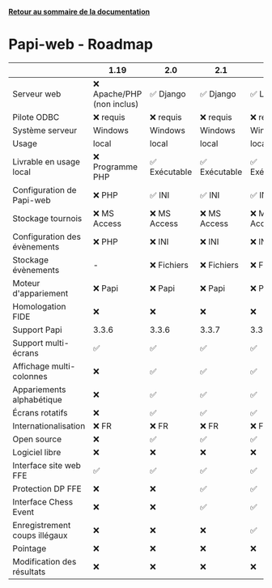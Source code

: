 **[Retour au sommaire de la documentation](../README.md)**

# Papi-web - Roadmap

|                               | 1.19                        | 2.0                           | 2.1                           | 2.2                           | 2.3                           | 2.4                              | Cible                                           |
|-------------------------------|-----------------------------|-------------------------------|-------------------------------|-------------------------------|-------------------------------|----------------------------------|-------------------------------------------------|
| Serveur web                   | :x: Apache/PHP (non inclus) | :white_check_mark: Django     | :white_check_mark: Django     | :white_check_mark: LiteStar   | :white_check_mark: Litestar   | :white_check_mark: Litestar/HTMX | :white_check_mark: Litestar/HTMX                |
| Pilote ODBC                   | :x: requis                  | :x: requis                    | :x: requis                    | :x: requis                    | :x: requis                    | :x: requis                       | :white_check_mark: non requis                   |
| Système serveur               | Windows                     | Windows                       | Windows                       | Windows                       | Windows                       | Windows                          | Windows/Linux/Mac                               |
| Usage                         | local                       | local                         | local                         | local                         | local                         | local                            | local / SaaS                                    |
| Livrable en usage local       | :x: Programme PHP           | :white_check_mark: Exécutable | :white_check_mark: Exécutable | :white_check_mark: Exécutable | :white_check_mark: Exécutable | :white_check_mark: Exécutable    | :white_check_mark: Exécutables                  |
| Configuration de Papi-web     | :x: PHP                     | :white_check_mark: INI        | :white_check_mark: INI        | :white_check_mark: INI        | :white_check_mark: INI        | :white_check_mark: INI           | :white_check_mark: INI                          |
| Stockage tournois             | :x: MS Access               | :x: MS Access                 | :x: MS Access                 | :x: MS Access                 | :x: MS Access                 | :x: MS Access                    | :white_check_mark: SQLite                       |
| Configuration des évènements  | :x: PHP                     | :x: INI                       | :x: INI                       | :x: INI                       | :x: INI                       | :white_check_mark: web           | :white_check_mark: web                          |
| Stockage évènements           | -                           | :x: Fichiers                  | :x: Fichiers                  | :x: Fichiers                  | :x: Fichiers                  | :white_check_mark: SQLite        | :white_check_mark: SQLite local / Postgres Saas |
| Moteur d'appariement          | :x: Papi                    | :x: Papi                      | :x: Papi                      | :x: Papi                      | :x: Papi                      | :x: Papi                         | :white_check_mark: bbpPairings                  |
| Homologation FIDE             | :x:                         | :x:                           | :x:                           | :x:                           | :x:                           | :x:                              | :white_check_mark:                              |
| Support Papi                  | 3.3.6                       | 3.3.6                         | 3.3.7                         | 3.3.7                         | 3.3.7                         | 3.3.8                            | -                                               |           
| Support multi-écrans          | :white_check_mark:          | :white_check_mark:            | :white_check_mark:            | :white_check_mark:            | :white_check_mark:            | :white_check_mark:               | :white_check_mark:                              |
| Affichage multi-colonnes      | :x:                         | :white_check_mark:            | :white_check_mark:            | :white_check_mark:            | :white_check_mark:            | :white_check_mark:               | :white_check_mark:                              |
| Appariements alphabétique     | :x:                         | :white_check_mark:            | :white_check_mark:            | :white_check_mark:            | :white_check_mark:            | :white_check_mark:               | :white_check_mark:                              |
| Écrans rotatifs               | :x:                         | :white_check_mark:            | :white_check_mark:            | :white_check_mark:            | :white_check_mark:            | :white_check_mark:               | :white_check_mark:                              |
| Internationalisation          | :x: FR                      | :x: FR                        | :x: FR                        | :x: FR                        | :x: FR                        | :x: FR                           | :white_check_mark: EN / FR                      |
| Open source                   | :x:                         | :white_check_mark:            | :white_check_mark:            | :white_check_mark:            | :white_check_mark:            | :white_check_mark:               | :white_check_mark:                              |
| Logiciel libre                | :x:                         | :x:                           | :x:                           | :x:                           | :x:                           | :white_check_mark:               | :white_check_mark:                              |
| Interface site web FFE        | :white_check_mark:          | :white_check_mark:            | :white_check_mark:            | :white_check_mark:            | :white_check_mark:            | :white_check_mark:               | :white_check_mark:                              |
| Protection DP FFE             | :x:                         | :x:                           | :white_check_mark:            | :white_check_mark:            | :white_check_mark:            | :white_check_mark:               | :white_check_mark:                              |
| Interface Chess Event         | :x:                         | :x:                           | :white_check_mark:            | :white_check_mark:            | :white_check_mark:            | :white_check_mark:               | :white_check_mark:                              |
| Enregistrement coups illégaux | :x:                         | :x:                           | :x:                           | :white_check_mark:            | :white_check_mark:            | :white_check_mark:               | :white_check_mark:                              |
| Pointage                      | :x:                         | :x:                           | :x:                           | :x:                           | :white_check_mark:            | :white_check_mark:               | :white_check_mark:                              |
| Modification des résultats    | :x:                         | :x:                           | :x:                           | :x:                           | :x:                           | :white_check_mark:               | :white_check_mark:                              |
